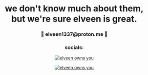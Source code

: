 <h1 align="center">we don't know much about them, but we're sure elveen is great.</h1>

<h3 align="center">📩 elveen1337@proton.me 📩</h3>

<h3 align="center">socials:</h3> 
<p align="center">
<a href="https://discord.gg/barakah" target="blank"><img align="center" src="https://img.shields.io/badge/barakah-black?logo=adidas" alt="elveen owns you" /></a>
</p>

<p align="center">
<a href="https://www.instagram.com/elveen13/" target="blank"><img align="center" src="https://img.shields.io/badge/elveen13-black?logo=instagram" alt="elveen owns you" /></a>
</p>

<!--
**554960/554960** is a ✨ _special_ ✨ repository because its `README.md` (this file) appears on your GitHub profile.

Here are some ideas to get you started:

- 🔭 I’m currently working on ...
- 🌱 I’m currently learning ...
- 👯 I’m looking to collaborate on ...
- 🤔 I’m looking for help with ...
- 💬 Ask me about ...
- 📫 How to reach me: ...
- 😄 Pronouns: ...
- ⚡ Fun fact: ...
-->
